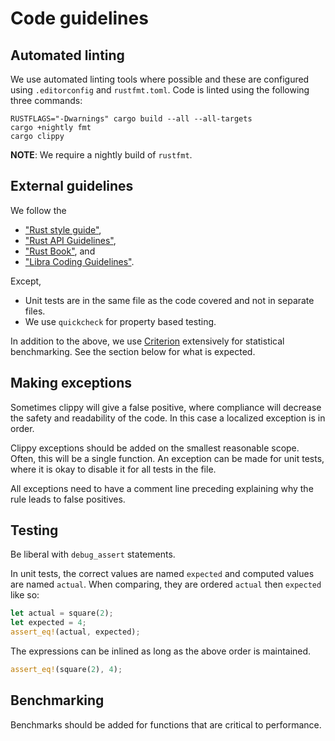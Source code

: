 # Code guidelines

## Automated linting

We use automated linting tools where possible and these are configured using
`.editorconfig` and `rustfmt.toml`. Code is linted using the following three
commands:

```
RUSTFLAGS="-Dwarnings" cargo build --all --all-targets
cargo +nightly fmt
cargo clippy
```

**NOTE**: We require a nightly build of `rustfmt`.

## External guidelines

We follow the

* ["Rust style guide"][rustfmt],
* ["Rust API Guidelines"][rustapi],
* ["Rust Book"][rustbook], and
* ["Libra Coding Guidelines"][libra].

[rustfmt]: https://github.com/rust-dev-tools/fmt-rfcs/blob/master/guide/guide.md
[rustapi]: https://rust-lang-nursery.github.io/api-guidelines/about.html
[rustbook]: https://doc.rust-lang.org/book/title-page.html
[libra]: https://developers.libra.org/docs/community/coding-guidelines

Except,

* Unit tests are in the same file as the code covered and not in separate files.
* We use `quickcheck` for property based testing.

In addition to the above, we use [Criterion][criterion] extensively for statistical
benchmarking. See the section below for what is expected.

[criterion]: https://bheisler.github.io/criterion.rs/book/index.html

## Making exceptions

Sometimes clippy will give a false positive, where compliance will decrease the
safety and readability of the code. In this case a localized exception is in order.

Clippy exceptions should be added on the smallest reasonable scope. Often, this
will be a single function. An exception can be made for unit tests, where it is
okay to disable it for all tests in the file.

All exceptions need to have a comment line preceding explaining why the rule leads
to false positives.

## Testing

Be liberal with `debug_assert` statements.

In unit tests, the correct values are named `expected` and computed values are
named `actual`. When comparing, they are ordered `actual` then `expected` like
so:

```rust
let actual = square(2);
let expected = 4;
assert_eq!(actual, expected);
```

The expressions can be inlined as long as the above order is maintained.

```rust
assert_eq!(square(2), 4);
```

## Benchmarking

Benchmarks should be added for functions that are critical to performance.
